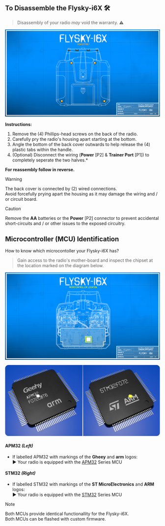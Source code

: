 ## To Disassemble the Flysky-i6X 🛠️
> Disassembly of your radio *may* void the warranty. ⚠️

![Flysky-i6X Disassembly](https://github.com/SpawnCampGames/flysky-i6x/blob/main/doc/FlyskyI6X_Disassembly.png)

**Instructions:**
1. Remove the (4) Phillips-head screws on the back of the radio.
2. Carefully pry the radio's housing apart starting at the bottom.
3. Angle the bottom of the back cover outwards to help release the (4) plastic tabs within the handle.
4. (Optional) Disconnect the wiring (**Power** [P2] & **Trainer Port** [P1]) to completely seperate the two halves.*

**For reassembly follow in reverse.**

> [!WARNING]
> The back cover is connected by (2) wired connections.  
> Avoid forcefully prying apart the housing as it may damage the wiring and / or circuit board.

> [!CAUTION]
> Remove the **AA** batteries or the **Power** [P2] connector to prevent accidental short-circuits and / or other issues to the exposed circuitry.

## Microcontroller (MCU) Identification
How to know which microcontoller your Flysky-i6X has?
> Gain access to the radio's mother-board and inspect the chipset at the location marked on the diagram below.

![Flysky-i6X MCU Location](https://github.com/SpawnCampGames/flysky-i6x/blob/main/doc/FlyskyI6X_MCU_Location.png)

![Possible Flysky-i6X MCUs](https://github.com/SpawnCampGames/flysky-i6x/blob/main/doc/FlyskyI6X_MCU.png)

#### APM32 *(Left)*
- If labelled APM32 with markings of the **Gheey** and **arm** logos:  
▶️ Your radio is equipped with the [APM32](https://global.geehy.com/product/fourth/M0+) Series MCU

#### STM32 *(Right)*
- If labelled STM32 with markings of the **ST MicroElectronics** and **ARM** logos:  
▶️ Your radio is equipped with the [STM32](https://www.st.com/en/microcontrollers-microprocessors/stm32-32-bit-arm-cortex-mcus.html) Series MCU



> [!Note]
> Both MCUs provide identical functionallity for the Flysky-i6X.  
> Both MCUs can be flashed with custom firmware.
